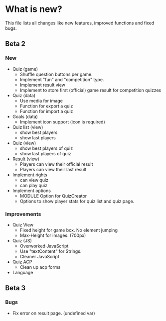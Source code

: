 # What is new?
This file lists all changes like new features, improved functions and fixed bugs.

## Beta 2
### New
  * Quiz (game)
    * Shuffle question buttons per game.
    * Implement "fun" and "competition" type.
    * Implement result view
    * Implement to store first (official) game result for competition quizzes
  * Quiz (data)
    * Use media for image
    * Function for export a quiz
    * Function for import a quiz
  * Goals (data)
    * Implement icon support (icon is required)
  * Quiz list (view)
    * show best players
    * show last players
  * Quiz (view)
    * show best players of quiz
    * show last players of quiz
  * Result (view)
    * Players can view their official result
    * Players can view their last result
  * Implement rights
    * can view quiz
    * can play quiz
  * Implement options
    * MODULE Option for QuizCreator
    * Options to show player stats for quiz list and quiz page.
    
### Improvements
  * Quiz View
    * Fixed height for game box. No element jumping
    * Max-Height for images. (700px)
  * Quiz (JS)
    * Overworked JavaScript
    * Use "textContent" for Strings.
    * Cleaner JavaScript
  * Quiz ACP
    * Clean up acp forms
  * Language

## Beta 3
### Bugs
  * Fix error on result page. (undefined var)